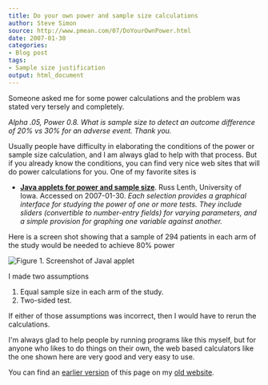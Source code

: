```yaml
---
title: Do your own power and sample size calculations
author: Steve Simon
source: http://www.pmean.com/07/DoYourOwnPower.html
date: 2007-01-30
categories:
- Blog post
tags:
- Sample size justification
output: html_document
---
```


Someone asked me for some power calculations and the problem was stated very tersely and completely.

*Alpha .05, Power 0.8. What is sample size to detect an outcome difference of 20% vs 30% for an adverse event. Thank you.*

Usually people have difficulty in elaborating the conditions of the power or sample size calculation, and I am always glad to help with that process. But if you already know the conditions, you can find very nice web sites that will do power calculations for you. One of my favorite sites is

+ **[Java applets for power and sample size][len1]**. Russ Lenth, University of Iowa. Accessed on 2007-01-30. *Each selection provides a graphical interface for studying the power of one or more tests. They include sliders (convertible to number-entry fields) for varying parameters, and a simple provision for graphing one variable against another.*

Here is a screen shot showing that a sample of 294 patients in each arm of the study would be needed to achieve 80% power

![Figure 1. Screenshot of Javal applet](http://www.pmean.com/new-images/07/DoYourOwnPower01.gif)

I made two assumptions

1.  Equal sample size in each arm of the study.
2.  Two-sided test.

If either of those assumptions was incorrect, then I would have to rerun the calculations.

I'm always glad to help people by running programs like this myself, but for anyone who likes to do things on their own, the web based calculators like the one shown here are very good and very easy to use.

You can find an [earlier version][sim1] of this page on my [old website][sim2].

[sim1]: http://www.pmean.com/07/DoYourOwnPower.html
[sim2]: http://www.pmean.com

[len1]: http://www.stat.uiowa.edu/~rlenth/Power/